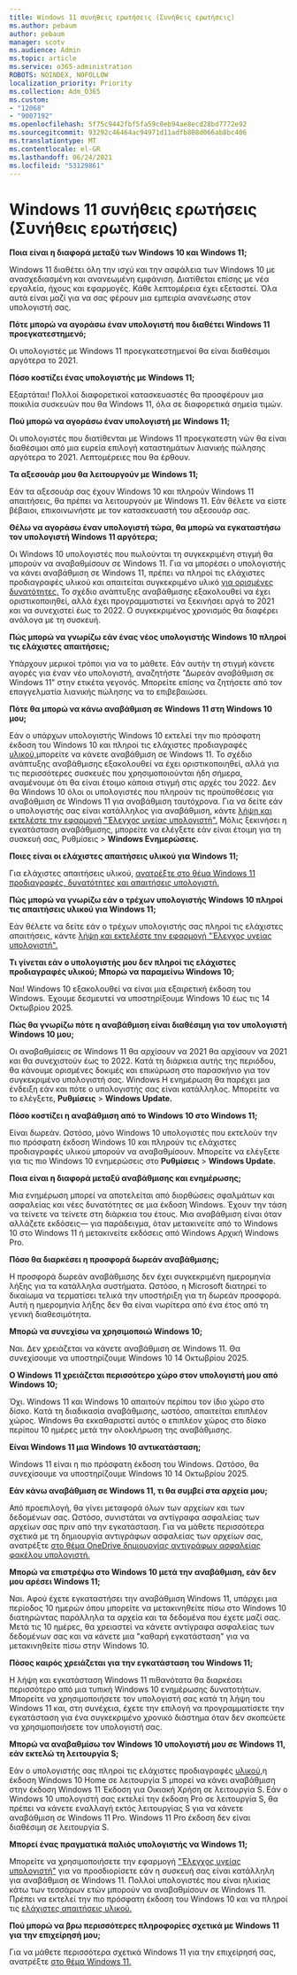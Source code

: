 ```yaml
---
title: Windows 11 συνήθεις ερωτήσεις (Συνήθεις ερωτήσεις)
ms.author: pebaum
author: pebaum
manager: scotv
ms.audience: Admin
ms.topic: article
ms.service: o365-administration
ROBOTS: NOINDEX, NOFOLLOW
localization_priority: Priority
ms.collection: Adm_O365
ms.custom:
- "12068"
- "9007192"
ms.openlocfilehash: 5f75c9442fbf5fa59c0eb94ae8ecd28bd7772e92
ms.sourcegitcommit: 93292c46464ac94971d11adfb808d066ab8bc406
ms.translationtype: MT
ms.contentlocale: el-GR
ms.lasthandoff: 06/24/2021
ms.locfileid: "53129861"
---
```

# <a name="windows-11-frequently-asked-questions-faq"></a>Windows 11 συνήθεις ερωτήσεις (Συνήθεις ερωτήσεις)

**Ποια είναι η διαφορά μεταξύ των Windows 10 και Windows 11;**

Windows 11 διαθέτει όλη την ισχύ και την ασφάλεια των Windows 10 με ανασχεδιασμένη και ανανεωμένη εμφάνιση. Διατίθεται επίσης με νέα εργαλεία, ήχους και εφαρμογές. Κάθε λεπτομέρεια έχει εξεταστεί. Όλα αυτά είναι μαζί για να σας φέρουν μια εμπειρία ανανέωσης στον υπολογιστή σας.

**Πότε μπορώ να αγοράσω έναν υπολογιστή που διαθέτει Windows 11 προεγκατεστημενό;**

Οι υπολογιστές με Windows 11 προεγκατεστημενοί θα είναι διαθέσιμοι αργότερα το 2021.


**Πόσο κοστίζει ένας υπολογιστής με Windows 11;**

Εξαρτάται! Πολλοί διαφορετικοί κατασκευαστές θα προσφέρουν μια ποικιλία συσκευών που θα Windows 11, όλα σε διαφορετικά σημεία τιμών.


**Πού μπορώ να αγοράσω έναν υπολογιστή με Windows 11;**

Οι υπολογιστές που διατίθενται με Windows 11 προεγκατεστη νών θα είναι διαθέσιμοι από μια ευρεία επιλογή καταστημάτων λιανικής πώλησης αργότερα το 2021. Λεπτομέρειες που θα έρθουν.


**Τα αξεσουάρ μου θα λειτουργούν με Windows 11;**

Εάν τα αξεσουάρ σας έχουν Windows 10 και πληρούν Windows 11 απαιτήσεις, θα πρέπει να λειτουργούν με Windows 11. Εάν θέλετε να είστε βέβαιοι, επικοινωνήστε με τον κατασκευαστή του αξεσουάρ σας.


**Θέλω να αγοράσω έναν υπολογιστή τώρα, θα μπορώ να εγκαταστήσω τον υπολογιστή Windows 11 αργότερα;**

Οι Windows 10 υπολογιστές που πωλούνται τη συγκεκριμένη στιγμή θα μπορούν να αναβαθμίσουν σε Windows 11. Για να μπορέσει ο υπολογιστής να κάνει αναβάθμιση σε Windows 11, πρέπει να πληροί τις ελάχιστες προδιαγραφές υλικού και απαιτείται συγκεκριμένο υλικό [για ορισμένες δυνατότητες.](https://www.microsoft.com/windows/windows-11-specifications) Το σχέδιο ανάπτυξης αναβάθμισης εξακολουθεί να έχει οριστικοποιηθεί, αλλά έχει προγραμματιστεί να ξεκινήσει αργά το 2021 και να συνεχιστεί έως το 2022. Ο συγκεκριμένος χρονισμός θα διαφέρει ανάλογα με τη συσκευή.


**Πώς μπορώ να γνωρίζω εάν ένας νέος υπολογιστής Windows 10 πληροί τις ελάχιστες απαιτήσεις;**

Υπάρχουν μερικοί τρόποι για να το μάθετε. Εάν αυτήν τη στιγμή κάνετε αγορές για έναν νέο υπολογιστή, αναζητήστε "Δωρεάν αναβάθμιση σε Windows 11" στην ετικέτα γεγονός. Μπορείτε επίσης να ζητήσετε από τον επαγγελματία λιανικής πώλησης να το επιβεβαιώσει.


**Πότε θα μπορώ να κάνω αναβάθμιση σε Windows 11 στη Windows 10 μου;**

Εάν ο υπάρχων υπολογιστής Windows 10 εκτελεί την πιο πρόσφατη έκδοση του Windows 10 και πληροί τις ελάχιστες προδιαγραφές [υλικού,](https://www.microsoft.com/windows/windows-11-specifications)μπορείτε να κάνετε αναβάθμιση σε Windows 11. Το σχέδιο ανάπτυξης αναβάθμισης εξακολουθεί να έχει οριστικοποιηθεί, αλλά για τις περισσότερες συσκευές που χρησιμοποιούνται ήδη σήμερα, αναμένουμε ότι θα είναι έτοιμο κάποια στιγμή στις αρχές του 2022. Δεν θα Windows 10 όλοι οι υπολογιστές που πληρούν τις προϋποθέσεις για αναβάθμιση σε Windows 11 για αναβάθμιση ταυτόχρονα. Για να δείτε εάν ο υπολογιστής σας είναι κατάλληλος για αναβάθμιση, κάντε [λήψη και εκτελέστε την εφαρμογή "Έλεγχος υγείας υπολογιστή".](https://aka.ms/GetPCHealthCheckApp) Μόλις ξεκινήσει η εγκατάσταση αναβάθμισης, μπορείτε να ελέγξετε εάν είναι έτοιμη για τη συσκευή σας, Ρυθμίσεις  >  **Windows Ενημερώσεις.**


**Ποιες είναι οι ελάχιστες απαιτήσεις υλικού για Windows 11;**

Για ελάχιστες απαιτήσεις υλικού, [ανατρέξτε στο θέμα Windows 11 προδιαγραφές, δυνατότητες και απαιτήσεις υπολογιστή.](https://www.microsoft.com/windows/windows-11-specifications)


**Πώς μπορώ να γνωρίζω εάν ο τρέχων υπολογιστής Windows 10 πληροί τις απαιτήσεις υλικού για Windows 11;**

Εάν θέλετε να δείτε εάν ο τρέχων υπολογιστής σας πληροί τις ελάχιστες απαιτήσεις, κάντε [λήψη και εκτελέστε την εφαρμογή "Έλεγχος υγείας υπολογιστή".](https://aka.ms/GetPCHealthCheckApp)


**Τι γίνεται εάν ο υπολογιστής μου δεν πληροί τις ελάχιστες προδιαγραφές υλικού; Μπορώ να παραμείνω Windows 10;**

Ναι! Windows 10 εξακολουθεί να είναι μια εξαιρετική έκδοση του Windows. Έχουμε δεσμευτεί να υποστηρίξουμε Windows 10 έως τις 14 Οκτωβρίου 2025.


**Πώς θα γνωρίζω πότε η αναβάθμιση είναι διαθέσιμη για τον υπολογιστή Windows 10 μου;**

Οι αναβαθμίσεις σε Windows 11 θα αρχίσουν να 2021 θα αρχίσουν να 2021 και θα συνεχιστούν έως το 2022. Κατά τη διάρκεια αυτής της περιόδου, θα κάνουμε ορισμένες δοκιμές και επικύρωση στο παρασκήνιο για τον συγκεκριμένο υπολογιστή σας. Windows Η ενημέρωση θα παρέχει μια ένδειξη εάν και πότε ο υπολογιστής σας είναι κατάλληλος. Μπορείτε να το ελέγξετε, **Ρυθμίσεις**  >  **Windows Update.**


**Πόσο κοστίζει η αναβάθμιση από το Windows 10 στο Windows 11;**

Είναι δωρεάν. Ωστόσο, μόνο Windows 10 υπολογιστές που εκτελούν την πιο πρόσφατη έκδοση Windows 10 και πληρούν τις ελάχιστες προδιαγραφές υλικού μπορούν να αναβαθμίσουν. Μπορείτε να ελέγξετε για τις πιο Windows 10 ενημερώσεις στο **Ρυθμίσεις**  >  **Windows Update.**


**Ποια είναι η διαφορά μεταξύ αναβάθμισης και ενημέρωσης;**

Μια ενημέρωση μπορεί να αποτελείται από διορθώσεις σφαλμάτων και ασφαλείας και νέες δυνατότητες σε μια έκδοση Windows. Έχουν την τάση να τείνετε να τείνετε στη διάρκεια του έτους. Μια αναβάθμιση είναι όταν αλλάζετε εκδόσεις— για παράδειγμα, όταν μετακινείτε από το Windows 10 στο Windows 11 ή μετακινείτε εκδόσεις από Windows Αρχική Windows Pro.


**Πόσο θα διαρκέσει η προσφορά δωρεάν αναβάθμισης;**

Η προσφορά δωρεάν αναβάθμισης δεν έχει συγκεκριμένη ημερομηνία λήξης για τα κατάλληλα συστήματα. Ωστόσο, η Microsoft διατηρεί το δικαίωμα να τερματίσει τελικά την υποστήριξη για τη δωρεάν προσφορά. Αυτή η ημερομηνία λήξης δεν θα είναι νωρίτερα από ένα έτος από τη γενική διαθεσιμότητα.


**Μπορώ να συνεχίσω να χρησιμοποιώ Windows 10;**

Ναι. Δεν χρειάζεται να κάνετε αναβάθμιση σε Windows 11. Θα συνεχίσουμε να υποστηρίζουμε Windows 10 14 Οκτωβρίου 2025.

**Ο Windows 11 χρειάζεται περισσότερο χώρο στον υπολογιστή μου από Windows 10;**

Όχι. Windows 11 και Windows 10 απαιτούν περίπου τον ίδιο χώρο στο δίσκο. Κατά τη διαδικασία αναβάθμισης, ωστόσο, απαιτείται επιπλέον χώρος. Windows θα εκκαθαριστεί αυτός ο επιπλέον χώρος στο δίσκο περίπου 10 ημέρες μετά την ολοκλήρωση της αναβάθμισης.


**Είναι Windows 11 μια Windows 10 αντικατάσταση;**

Windows 11 είναι η πιο πρόσφατη έκδοση του Windows. Ωστόσο, θα συνεχίσουμε να υποστηρίζουμε Windows 10 14 Οκτωβρίου 2025.


**Εάν κάνω αναβάθμιση σε Windows 11, τι θα συμβεί στα αρχεία μου;**

Από προεπιλογή, θα γίνει μεταφορά όλων των αρχείων και των δεδομένων σας. Ωστόσο, συνιστάται να αντίγραφα ασφαλείας των αρχείων σας πριν από την εγκατάσταση. Για να μάθετε περισσότερα σχετικά με τη δημιουργία αντιγράφων ασφαλείας των αρχείων σας, ανατρέξτε [στο θέμα OneDrive δημιουργίας αντιγράφων ασφαλείας φακέλου υπολογιστή.](https://www.microsoft.com/microsoft-365/onedrive/pc-cloud-backup)


**Μπορώ να επιστρέψω στο Windows 10 μετά την αναβάθμιση, εάν δεν μου αρέσει Windows 11;**

Ναι. Αφού έχετε εγκαταστήσει την αναβάθμιση Windows 11, υπάρχει μια περίοδος 10 ημερών όπου μπορείτε να μετακινηθείτε πίσω στο Windows 10 διατηρώντας παράλληλα τα αρχεία και τα δεδομένα που έχετε μαζί σας. Μετά τις 10 ημέρες, θα χρειαστεί να κάνετε αντίγραφα ασφαλείας των δεδομένων σας και να κάνετε μια "καθαρή εγκατάσταση" για να μετακινηθείτε πίσω στην Windows 10.


**Πόσος καιρός χρειάζεται για την εγκατάσταση του Windows 11;**

Η λήψη και εγκατάσταση Windows 11 πιθανότατα θα διαρκέσει περισσότερο από μια τυπική Windows 10 ενημέρωσης δυνατοτήτων. Μπορείτε να χρησιμοποιήσετε τον υπολογιστή σας κατά τη λήψη του Windows 11 και, στη συνέχεια, έχετε την επιλογή να προγραμματίσετε την εγκατάσταση για ένα συγκεκριμένο χρονικό διάστημα όταν δεν σκοπεύετε να χρησιμοποιήσετε τον υπολογιστή σας.


**Μπορώ να αναβαθμίσω τον Windows 10 υπολογιστή μου σε Windows 11, εάν εκτελώ τη λειτουργία S;**

Εάν ο υπολογιστής σας πληροί τις ελάχιστες προδιαγραφές [υλικού,](https://www.microsoft.com/windows/windows-11-specifications)η έκδοση Windows 10 Home σε λειτουργία S μπορεί να κάνει αναβάθμιση στην έκδοση Windows 11 Έκδοση για Οικιακή Χρήση σε λειτουργία S. Εάν ο Windows 10 υπολογιστή σας εκτελεί την έκδοση Pro σε λειτουργία S, θα πρέπει να κάνετε εναλλαγή εκτός λειτουργίας S για να κάνετε αναβάθμιση σε Windows 11 Pro. Windows 11 Pro έκδοση δεν είναι διαθέσιμη σε λειτουργία S.


**Μπορεί ένας πραγματικά παλιός υπολογιστής να Windows 11;**

Μπορείτε να χρησιμοποιήσετε την εφαρμογή ["Έλεγχος υγείας υπολογιστή"](https://aka.ms/GetPCHealthCheckApp) για να προσδιορίσετε εάν η συσκευή σας είναι κατάλληλη για αναβάθμιση σε Windows 11. Πολλοί υπολογιστές που είναι ηλικίας κάτω των τεσσάρων ετών μπορούν να αναβαθμίσουν σε Windows 11. Πρέπει να εκτελεί την πιο πρόσφατη έκδοση του Windows 10 και να πληροί τις [ελάχιστες απαιτήσεις υλικού.](https://www.microsoft.com/windows/windows-11-specifications)


**Πού μπορώ να βρω περισσότερες πληροφορίες σχετικά με Windows 11 για την επιχείρησή μου;**

Για να μάθετε περισσότερα σχετικά Windows 11 για την επιχείρησή σας, ανατρέξτε [στο θέμα Windows 11.](https://www.microsoft.com/windowsforbusiness/windows-11)